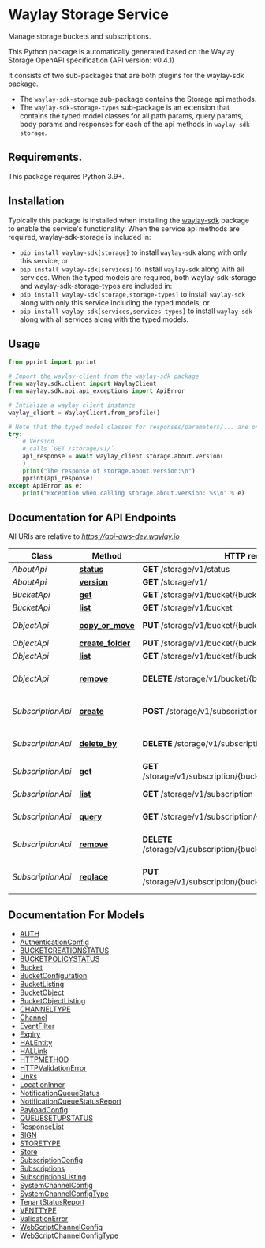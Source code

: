 # Waylay Storage Service

Manage storage buckets and subscriptions.


This Python package is automatically generated based on the 
Waylay Storage OpenAPI specification (API version: v0.4.1)

It consists of two sub-packages that are both plugins for the waylay-sdk package.
- The `waylay-sdk-storage` sub-package contains the Storage api methods.
- The `waylay-sdk-storage-types` sub-package is an extension that contains the typed model classes for all path params, query params, body params and responses for each of the api methods in `waylay-sdk-storage`.

## Requirements.
This package requires Python 3.9+.

## Installation
Typically this package is installed when installing the [waylay-sdk](https://github.com/waylayio/waylay-sdk-py) package to enable the service's functionality.
When the service api methods are required, waylay-sdk-storage is included in:
- ```pip install waylay-sdk[storage]``` to install `waylay-sdk` along with only this service, or
- ```pip install waylay-sdk[services]``` to install `waylay-sdk` along with all services.
When the typed models are required, both waylay-sdk-storage and waylay-sdk-storage-types are included in:
- ```pip install waylay-sdk[storage,storage-types]``` to install `waylay-sdk` along with only this service including the typed models, or
- ```pip install waylay-sdk[services,services-types]``` to install `waylay-sdk` along with all services along with the typed models.

## Usage


```python
from pprint import pprint

# Import the waylay-client from the waylay-sdk package
from waylay.sdk.client import WaylayClient
from waylay.sdk.api.api_exceptions import ApiError

# Intialize a waylay client instance
waylay_client = WaylayClient.from_profile()

# Note that the typed model classes for responses/parameters/... are only available when `waylay-sdk-storage-types` is installed
try:
    # Version
    # calls `GET /storage/v1/`
    api_response = await waylay_client.storage.about.version(
    )
    print("The response of storage.about.version:\n")
    pprint(api_response)
except ApiError as e:
    print("Exception when calling storage.about.version: %s\n" % e)
```


## Documentation for API Endpoints

All URIs are relative to *https://api-aws-dev.waylay.io*

Class | Method | HTTP request | Description
------------ | ------------- | ------------- | -------------
*AboutApi* | [**status**](docs/AboutApi.md#status) | **GET** /storage/v1/status | Status
*AboutApi* | [**version**](docs/AboutApi.md#version) | **GET** /storage/v1/ | Version
*BucketApi* | [**get**](docs/BucketApi.md#get) | **GET** /storage/v1/bucket/{bucket_name} | Get Bucket
*BucketApi* | [**list**](docs/BucketApi.md#list) | **GET** /storage/v1/bucket | List Buckets
*ObjectApi* | [**copy_or_move**](docs/ObjectApi.md#copy_or_move) | **PUT** /storage/v1/bucket/{bucket_name}/{target_path} | Copy Or Move Object
*ObjectApi* | [**create_folder**](docs/ObjectApi.md#create_folder) | **PUT** /storage/v1/bucket/{bucket_name}/{object_path}/ | Create Folder
*ObjectApi* | [**list**](docs/ObjectApi.md#list) | **GET** /storage/v1/bucket/{bucket_name}/{object_path} | List Objects
*ObjectApi* | [**remove**](docs/ObjectApi.md#remove) | **DELETE** /storage/v1/bucket/{bucket_name}/{object_path} | Remove Object Or Folder
*SubscriptionApi* | [**create**](docs/SubscriptionApi.md#create) | **POST** /storage/v1/subscription/{bucket_name} | Create Bucket Subscription
*SubscriptionApi* | [**delete_by**](docs/SubscriptionApi.md#delete_by) | **DELETE** /storage/v1/subscription/{bucket_name} | Delete All Bucket Subscriptions
*SubscriptionApi* | [**get**](docs/SubscriptionApi.md#get) | **GET** /storage/v1/subscription/{bucket_name}/{subscription_id} | Get Bucket Subscription
*SubscriptionApi* | [**list**](docs/SubscriptionApi.md#list) | **GET** /storage/v1/subscription | Query All Subscriptions
*SubscriptionApi* | [**query**](docs/SubscriptionApi.md#query) | **GET** /storage/v1/subscription/{bucket_name} | Query Bucket Subscriptions
*SubscriptionApi* | [**remove**](docs/SubscriptionApi.md#remove) | **DELETE** /storage/v1/subscription/{bucket_name}/{subscription_id} | Delete Bucket Subscription
*SubscriptionApi* | [**replace**](docs/SubscriptionApi.md#replace) | **PUT** /storage/v1/subscription/{bucket_name}/{subscription_id} | Replace Bucket Subscription


## Documentation For Models

 - [AUTH](docs/AUTH.md)
 - [AuthenticationConfig](docs/AuthenticationConfig.md)
 - [BUCKETCREATIONSTATUS](docs/BUCKETCREATIONSTATUS.md)
 - [BUCKETPOLICYSTATUS](docs/BUCKETPOLICYSTATUS.md)
 - [Bucket](docs/Bucket.md)
 - [BucketConfiguration](docs/BucketConfiguration.md)
 - [BucketListing](docs/BucketListing.md)
 - [BucketObject](docs/BucketObject.md)
 - [BucketObjectListing](docs/BucketObjectListing.md)
 - [CHANNELTYPE](docs/CHANNELTYPE.md)
 - [Channel](docs/Channel.md)
 - [EventFilter](docs/EventFilter.md)
 - [Expiry](docs/Expiry.md)
 - [HALEntity](docs/HALEntity.md)
 - [HALLink](docs/HALLink.md)
 - [HTTPMETHOD](docs/HTTPMETHOD.md)
 - [HTTPValidationError](docs/HTTPValidationError.md)
 - [Links](docs/Links.md)
 - [LocationInner](docs/LocationInner.md)
 - [NotificationQueueStatus](docs/NotificationQueueStatus.md)
 - [NotificationQueueStatusReport](docs/NotificationQueueStatusReport.md)
 - [PayloadConfig](docs/PayloadConfig.md)
 - [QUEUESETUPSTATUS](docs/QUEUESETUPSTATUS.md)
 - [ResponseList](docs/ResponseList.md)
 - [SIGN](docs/SIGN.md)
 - [STORETYPE](docs/STORETYPE.md)
 - [Store](docs/Store.md)
 - [SubscriptionConfig](docs/SubscriptionConfig.md)
 - [Subscriptions](docs/Subscriptions.md)
 - [SubscriptionsListing](docs/SubscriptionsListing.md)
 - [SystemChannelConfig](docs/SystemChannelConfig.md)
 - [SystemChannelConfigType](docs/SystemChannelConfigType.md)
 - [TenantStatusReport](docs/TenantStatusReport.md)
 - [VENTTYPE](docs/VENTTYPE.md)
 - [ValidationError](docs/ValidationError.md)
 - [WebScriptChannelConfig](docs/WebScriptChannelConfig.md)
 - [WebScriptChannelConfigType](docs/WebScriptChannelConfigType.md)

